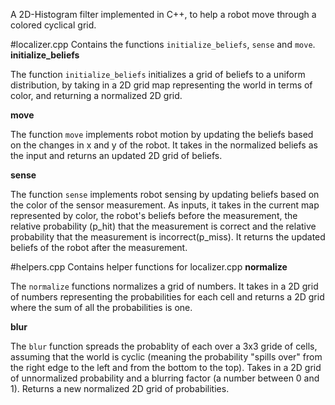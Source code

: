 A 2D-Histogram filter implemented in C++, to help a robot move through a colored cyclical grid. 

#localizer.cpp
Contains the functions `initialize_beliefs`, `sense` and `move`. 
**initialize_beliefs**

The function `initialize_beliefs` initializes a grid of beliefs to a uniform distribution, by taking in a 2D grid map representing the world in terms of color, and returning a normalized 2D grid. 

**move**

The function `move` implements robot motion by updating the beliefs based on the changes in x and y of the robot. It takes in the normalized beliefs as the input and returns an updated 2D grid of beliefs. 

**sense**

The function `sense` implements robot sensing by updating beliefs based on the color of the sensor measurement. As inputs, it takes in the current map represented by color, the robot's beliefs before the measurement, the relative probability (p_hit) that the measurement is correct and the relative probability that the measurement is incorrect(p_miss). It returns the updated beliefs of the robot after the measurement.

#helpers.cpp
Contains helper functions for localizer.cpp
**normalize**
 
The `normalize` functions normalizes a grid of numbers. It takes in a 2D grid of numbers representing the probabilities for each cell and returns a 2D grid where the sum of all the probabilities is one. 

 **blur**
 
The `blur` function spreads the probablity of each over a 3x3 gride of cells, assuming that the world is cyclic (meaning the probability "spills over" from the right edge to the left and from the bottom to the top). Takes in a 2D grid of unnormalized probability and a blurring factor (a number between 0 and 1). Returns a new normalized 2D grid of probabilities.
